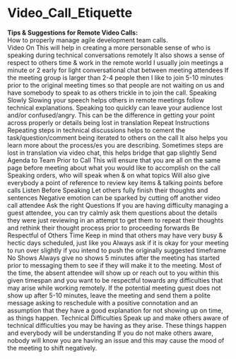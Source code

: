 # Video_Call_Etiquette
**Tips & Suggestions for Remote Video Calls:**</br>
How to properly manage agile development team calls.</br>
Video On
This will help in creating a more personable sense of who is speaking during technical conversations remotely
It also shows a sense of respect to others time & work in the remote world
I usually join meetings a minute or 2 early for light conversational chat between meeting attendees
If the meeting group is larger than 2-4 people then I like to join 5-10 minutes prior to the original meeting times so that people are not waiting on us and have somebody to speak to as others trickle in to join the call.
Speaking Slowly
Slowing your speech helps others in remote meetings follow technical explanations.
Speaking too quickly can leave your audience lost and/or confused/angry.
This can be the difference in getting your point across properly or details being lost in translation
Repeat Instructions
 Repeating steps in technical discussions helps to cement the task/question/comment being iterated to others on the call
It also helps you learn more about the process/es you are describing.
Sometimes steps are lost in translation via video chat, this helps bridge that gap slightly
Send Agenda to Team Prior to Call
This will ensure that you are all on the same page before meeting about what you would like to accomplish on the call
Speaking orders, who will speak when & on what topics
 Will also give everybody a point of reference to review key items & talking points before calls
Listen Before Speaking
Let others fully finish their thoughts and sentences
Negative emotion can be sparked by cutting off another video call attendee
Ask the right Questions
If you are having difficulty managing a guest attendee, you can try calmly ask them questions about the details they were just reviewing in an attempt to get them to repeat their thoughts and rethink their thought process prior to proceeding forwards
Be Respectful of Others Time
Keep in mind that others may have very busy & hectic days scheduled, just like you
Always ask if it is okay for your meeting to run over slightly if you intend to push the originally suggested timeframe
No Shows
Always give no shows 5 minutes after the meeting has started prior to messaging them to see if they will make it to the meeting. Most of the time, the absent attendee will show up or reach out to you within this given timespan and you want to be respectful towards any difficulties that may arise while working remotely.
If the potential meeting guest does not show up after 5-10 minutes, leave the meeting and send them a polite message asking to reschedule with a positive connotation and an assumption that they have a good explanation for not showing up on time, as things happen.
Technical Difficulties
Speak up and make others aware of technical difficulties you may be having as they arise.
These things happen and everybody will be understanding
If you do not make others aware, nobody will know you are having an issue and this may cause the mood of the meeting to shift negatively.
